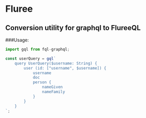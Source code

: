 # Fluree

## Conversion utility for graphql to FlureeQL

###Usage:

```js
import gql from fql-graphql;

const userQuery = gql`
	query UserQuery($username: String) {
        user (id: ["username", $username]) {
            username 
            doc
            person {
            	nameGiven
            	nameFamily
            }
        }
    }
`;
```

